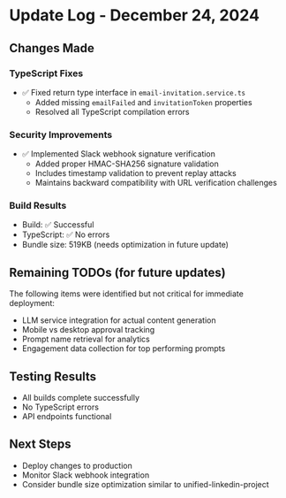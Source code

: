 # Update Log - December 24, 2024

## Changes Made

### TypeScript Fixes
- ✅ Fixed return type interface in `email-invitation.service.ts`
  - Added missing `emailFailed` and `invitationToken` properties
  - Resolved all TypeScript compilation errors

### Security Improvements
- ✅ Implemented Slack webhook signature verification
  - Added proper HMAC-SHA256 signature validation
  - Includes timestamp validation to prevent replay attacks
  - Maintains backward compatibility with URL verification challenges

### Build Results
- Build: ✅ Successful
- TypeScript: ✅ No errors
- Bundle size: 519KB (needs optimization in future update)

## Remaining TODOs (for future updates)
The following items were identified but not critical for immediate deployment:
- LLM service integration for actual content generation
- Mobile vs desktop approval tracking
- Prompt name retrieval for analytics
- Engagement data collection for top performing prompts

## Testing Results
- All builds complete successfully
- No TypeScript errors
- API endpoints functional

## Next Steps
- Deploy changes to production
- Monitor Slack webhook integration
- Consider bundle size optimization similar to unified-linkedin-project